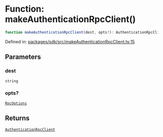 # Function: makeAuthenticationRpcClient()

```ts
function makeAuthenticationRpcClient(dest, opts?): AuthenticationRpcClient;
```

Defined in: [packages/sdk/src/makeAuthenticationRpcClient.ts:15](https://github.com/towns-protocol/towns/blob/0db1fd0ac7258e8db8cedfb6183e8eade8284fa1/packages/sdk/src/makeAuthenticationRpcClient.ts#L15)

## Parameters

### dest

`string`

### opts?

[`RpcOptions`](../interfaces/RpcOptions.md)

## Returns

[`AuthenticationRpcClient`](../type-aliases/AuthenticationRpcClient.md)
